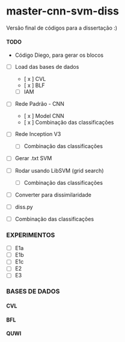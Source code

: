 # master-cnn-svm-diss
Versão final de códigos para a dissertação :)


#### TODO

- Código Diego, para gerar os blocos

- [ ] Load das bases de dados
  - [ x ] CVL
  - [ x ] BLF
  - [ ] IAM

- [ ] Rede Padrão - CNN
  - [ x ] Model CNN
  - [ x ] Combinação das classificações

- [ ] Rede Inception V3
  - [ ] Combinação das classificações

- [ ] Gerar .txt SVM

- [ ] Rodar usando LibSVM (grid search)
  - [ ] Combinação das classificações

- [ ] Converter para dissimilaridade
 - [ ] diss.py
 - [ ] Combinação das classificações


### EXPERIMENTOS
- [ ] E1a
- [ ] E1b
- [ ] E1c
- [ ] E2
- [ ] E3

### BASES DE DADOS
#### CVL
#### BFL
#### QUWI
